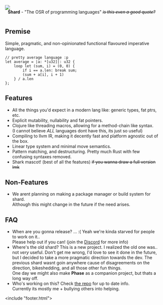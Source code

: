 <link href="style/style.css" rel="stylesheet"/>
<include "header.html">

<div style="position:relative;display:inline-block;">
<img src="shard/shark.png" style="position:absolute;"/>
<div style="padding-left:9px;">

**Shard** - "The OSR of programming languages" *~~is this even a good quote?~~*

</div>
</div>

## Premise
Simple, pragmatic, and non-opinionated functional flavoured imperative language.  
<!-- more cool things -->

```
// pretty average language :p
let average = |a: *[u32]|: u32 {
	loop let (sum, i) = (0, 0) {
		if i == a.len: break sum;
		(sum + a[i], i + 1)
	} / a.len
};
```

## Features
- All the things you'd expect in a modern lang like: generic types, fat ptrs, etc.
- Explicit mutability, nullability and fat pointers.
- Clojure like threading macros, allowing for a method-chain like syntax.  
  (I cannot believe *ALL* languages dont have this, its just so useful)
- Compiling to llvm IR, making it decently fast and platform agnostic out of the box.
- Linear type system and minimal move semantics.
- Pattern matching, and destructuring. Pretty much Rust with few confusing syntaxes removed.
- Shark mascot! (best of all the features) ~~if you wanna draw a full version lmk~~

## Non-Features
- We arent planning on making a package manager or build system for shard.  
  Although this might change in the future if the need arises.

## FAQ
- When are you gonna release? ... :( Yeah we're kinda starved for people to work on it..  
  Please help out if you can! (join the [Discord](https://discord.gg/f5FVgr7gxX) for more info)
- Where's the old shard? This is a new project. I realized the old one was.. not *very* useful.
  Don't get me wrong, I'd love to see it done in the future, but I decided to take a more pragmatic direction towards the dev.
  The previous shard wasnt goin anywhere cause of disagreements on the direction, bikeshedding, and all those other fun things.  
  One day we might also make **Phase** as a companion project, but thats a long way off.
- Who's working on this? Check [the repo](https://github.com/shard-org/sharc) for up to date info.  
  Currently its mostly me + bullying others into helping. 


<include "footer.html">
